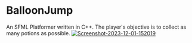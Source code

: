 # BalloonJump
An SFML Platformer written in C++. The player's objective is to collect as many potions as possible.
<a href='https://postimg.cc/Mf5hCBvv' target='_blank'><img src='https://i.postimg.cc/Mf5hCBvv/Screenshot-2023-12-01-152019.png' border='0' alt='Screenshot-2023-12-01-152019'/></a>
